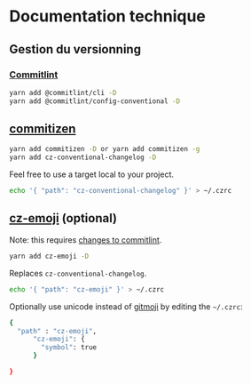 # Documentation technique

## Gestion du versionning

### [Commitlint](https://github.com/conventional-changelog/commitlint)

```bash
yarn add @commitlint/cli -D
yarn add @commitlint/config-conventional -D
```

## [commitizen](https://commitizen.github.io/cz-cli/)
```bash
yarn add commitizen -D or yarn add commitizen -g
yarn add cz-conventional-changelog -D
```

Feel free to use a target local to your project.
```bash
echo '{ "path": "cz-conventional-changelog" }' > ~/.czrc
```

## [cz-emoji](https://github.com/ngryman/cz-emoji) (optional)
Note: this requires [changes to commitlint](https://github.com/ngryman/cz-emoji#commitlint).
```bash
yarn add cz-emoji -D
```

Replaces `cz-conventional-changelog`.
```bash
echo '{ "path": "cz-emoji" }' > ~/.czrc
```

Optionally use unicode instead of [gitmoji](https://gitmoji.dev/) by editing the `~/.czrc`:
```bash
{
  "path" : "cz-emoji",
      "cz-emoji": {
        "symbol": true
      }

}

```
